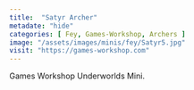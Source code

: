 ```yaml
---
title:  "Satyr Archer"
metadate: "hide"
categories: [ Fey, Games-Workshop, Archers ]
image: "/assets/images/minis/fey/Satyr5.jpg"
visit: "https://games-workshop.com"
---
```

Games Workshop Underworlds Mini.